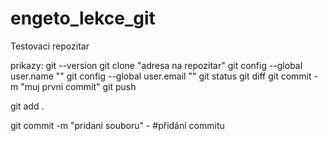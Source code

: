 # engeto_lekce_git
Testovaci repozitar

prikazy:
git --version
git clone "adresa na repozitar"
git config --global user.name ""
git config --global user.email ""
git status
git diff
git commit -m "muj prvni commit"
git push

git add .

git commit -m "pridani souboru" - #přidání commitu
